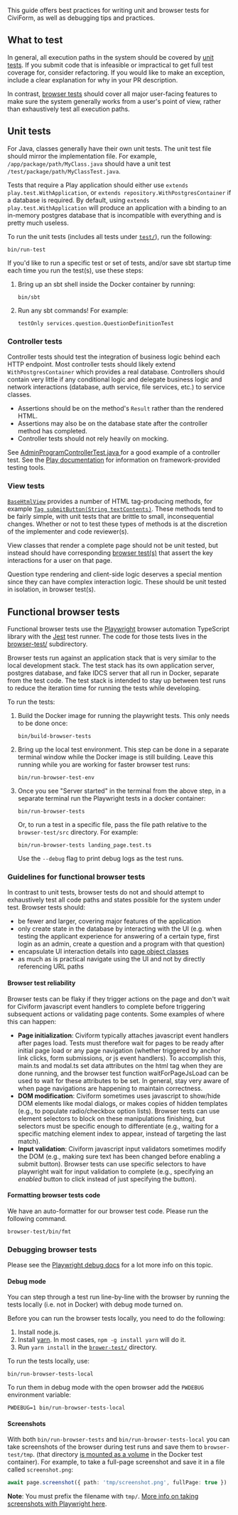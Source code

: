 This guide offers best practices for writing unit and browser tests for CiviForm, as well as debugging tips and practices.

## What to test

In general, all execution paths in the system should be covered by [unit tests](#unit-tests). If you submit code that is infeasible or impractical to get full test coverage for, consider refactoring. If you would like to make an exception, include a clear explanation for why in your PR description.

In contrast, [browser tests](#functional-browser-tests) should cover all major user-facing features to make sure the system generally works from a user's point of view, rather than exhaustively test all execution paths.

## Unit tests

For Java, classes generally have their own unit tests. The unit test file should mirror the implementation file. For example, `/app/package/path/MyClass.java` should have a unit test `/test/package/path/MyClassTest.java`.

Tests that require a Play application should either use `extends play.test.WithApplication`, or `extends repository.WithPostgresContainer` if a database is required. By default, using `extends play.test.WithApplication` will produce an application with a binding to an in-memory postgres database that is incompatible with everything and is pretty much useless.

To run the unit tests (includes all tests under [`test/`](https://github.com/seattle-uat/civiform/tree/main/universal-application-tool-0.0.1/test)), run the following:

```
bin/run-test
```

If you'd like to run a specific test or set of tests, and/or save sbt startup time each time you run the test(s), use these steps:

1. Bring up an sbt shell inside the Docker container by running:

       bin/sbt

1. Run any sbt commands! For example:

       testOnly services.question.QuestionDefinitionTest

### Controller tests

Controller tests should test the integration of business logic behind each HTTP endpoint. Most controller tests should likely extend `WithPostgresContainer` which provides a real database. Controllers should contain very little if any conditional logic and delegate business logic and network interactions (database, auth service, file services, etc.) to service classes.

* Assertions should be on the method's `Result` rather than the rendered HTML.
* Assertions may also be on the database state after the controller method has completed.
* Controller tests should not rely heavily on mocking.

See [AdminProgramControllerTest.java ](https://github.com/seattle-uat/civiform/pull/167/files#diff-643f94cff692c6554cd33c8e4c542b9f2bc65b4756bf027a623ce8f203d28677) for a good example of a controller test. See the [Play documentation](https://www.playframework.com/documentation/2.8.x/JavaTest#Unit-testing-controllers) for information on framework-provided testing tools.

### View tests

[`BaseHtmlView`](https://github.com/seattle-uat/civiform/blob/main/universal-application-tool-0.0.1/app/views/BaseHtmlView.java) provides a number of HTML tag-producing methods, for example [`Tag submitButton(String textContents)`](https://github.com/seattle-uat/civiform/blob/main/universal-application-tool-0.0.1/app/views/BaseHtmlView.java#L53). These methods tend to be fairly simple, with unit tests that are brittle to small, inconsequential changes. Whether or not to test these types of methods is at the discretion of the implementer and code reviewer(s).

View classes that render a complete page should not be unit tested, but instead should have corresponding [browser test(s)](#functional-browser-tests) that assert the key interactions for a user on that page.

Question type rendering and client-side logic deserves a special mention since they can have complex interaction logic. These should be unit tested in isolation, in browser test(s).

## Functional browser tests

Functional browser tests use the [Playwright](https://playwright.dev) browser automation TypeScript library with the [Jest](https://jestjs.io/) test runner. The code for those tests lives in the [browser-test/](https://github.com/seattle-uat/civiform/tree/main/browser-test) subdirectory.

Browser tests run against an application stack that is very similar to the local development stack. The test stack has its own application server, postgres database, and fake IDCS server that all run in Docker, separate from the test code. The test stack is intended to stay up between test runs to reduce the iteration time for running the tests while developing.

To run the tests:

1. Build the Docker image for running the playwright tests. This only needs to be done once:

       bin/build-browser-tests

1. Bring up the local test environment. This step can be done in a separate terminal window while the
   Docker image is still building.
   Leave this running while you are working for faster browser test runs:

       bin/run-browser-test-env

1. Once you see "Server started" in the terminal from the above step, in a separate terminal run the
   Playwright tests in a docker container:

       bin/run-browser-tests

   Or, to run a test in a specific file, pass the file path relative to the `browser-test/src` directory. For example:

       bin/run-browser-tests landing_page.test.ts

   Use the `--debug` flag to print debug logs as the test runs.

### Guidelines for functional browser tests

In contrast to unit tests, browser tests do not and should attempt to exhaustively test all code paths and states possible for the system under test. Browser tests should:

- be fewer and larger, covering major features of the application
- only create state in the database by interacting with the UI (e.g. when testing the applicant experience for answering of a certain type, first login as an admin, create a question and a program with that question)
- encapsulate UI interaction details into [page object classes](https://playwright.dev/docs/pom/)
- as much as is practical navigate using the UI and not by directly referencing URL paths


#### Browser test reliability

Browser tests can be flaky if they trigger actions on the page and don't wait for Civiform javascript event handlers to complete
before triggering subsequent actions or validating page contents. Some examples of where this can happen:

- **Page initialization**: Civiform typically attaches javascript event handlers after pages load. Tests must therefore wait for pages to be ready after initial page load or any page navigation (whether triggered by anchor link clicks, form submissions, or js event handlers). To accomplish this, main.ts and modal.ts set data attributes on the html <body> tag when they are done running, and the browser test function waitForPageJsLoad can be used to wait for these attributes to be set. In general, stay very aware of when page navigations are happening to maintain correctness.
- **DOM modification**: Civiform sometimes uses javascript to show/hide DOM elements like modal dialogs, or makes copies of hidden templates (e.g., to populate radio/checkbox option lists). Browser tests can use element selectors to block on these manipulations finishing, but selectors must be specific enough to differentiate (e.g., waiting for a specific matching element index to appear, instead of targeting the last match).
- **Input validation**: Civiform javascript input validators sometimes modify the DOM (e.g., making sure text has been changed before enabling a submit button). Browser tests can use specific selectors to have playwright wait for input validation to complete (e.g., specifying an _enabled_ button to click instead of just specifying the button).


#### Formatting browser tests code

We have an auto-formatter for our browser test code. Please run the following command.

```
browser-test/bin/fmt
```

### Debugging browser tests

Please see the [Playwright debug docs](https://playwright.dev/docs/debug) for a lot more info on this topic.

#### Debug mode

You can step through a test run line-by-line with the browser by running the tests locally (i.e. not in Docker) with debug mode turned on.

Before you can run the browser tests locally, you need to do the following:
1. Install node.js.
1. Install [yarn](https://yarnpkg.com/). In most cases, `npm -g install yarn` will do it.
1. Run `yarn install` in the [`brower-test/`](https://github.com/seattle-uat/civiform/tree/main/browser-test) directory.

To run the tests locally, use:

    bin/run-browser-tests-local

To run them in debug mode with the open browser add the `PWDEBUG` environment variable:

    PWDEBUG=1 bin/run-browser-tests-local

#### Screenshots

With both `bin/run-browser-tests` and `bin/run-browser-tests-local` you can take screenshots of the browser during test runs and save them to `browser-test/tmp`. (that directory [is mounted as a volume](https://github.com/seattle-uat/civiform/blob/main/bin/run-browser-tests) in the Docker test container). For example, to take a full-page screenshot and save it in a file called `screenshot.png`:

```typescript
await page.screenshot({ path: 'tmp/screenshot.png', fullPage: true })
```

**Note**: You must prefix the filename with `tmp/`. [More info on taking screenshots with Playwright here](https://playwright.dev/docs/screenshots).
